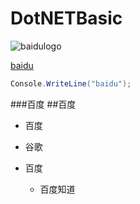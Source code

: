 # DotNETBasic

![baidulogo](https://ss0.bdstatic.com/5aV1bjqh_Q23odCf/static/superman/img/logo/bd_logo1_31bdc765.png)

[baidu](https://www.baidu.com/)

``` C#
Console.WriteLine("baidu");
```

###百度
##百度

* 百度
* 谷歌

* 百度
    * 百度知道 

